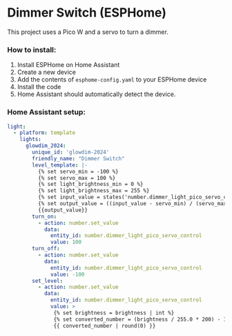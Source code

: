 # Dimmer Switch (ESPHome)
This project uses a Pico W and a servo to turn a dimmer.

### How to install:
1. Install ESPHome on Home Assistant
2. Create a new device
3. Add the contents of `esphome-config.yaml` to your ESPHome device
4. Install the code
5. Home Assistant should automatically detect the device.

### Home Assistant setup:
```yaml
light:
  - platform: template
    lights:
      glowdim_2024:
        unique_id: 'glowdim-2024'
        friendly_name: "Dimmer Switch"
        level_template: |-
          {% set servo_min = -100 %}
          {% set servo_max = 100 %}
          {% set light_brightness_min = 0 %}
          {% set light_brightness_max = 255 %}
          {% set input_value = states('number.dimmer_light_pico_servo_control') | float %}
          {% set output_value = ((input_value - servo_min) / (servo_max - servo_min)) * (light_brightness_max - light_brightness_min) %}
          {{output_value}}
        turn_on:
          - action: number.set_value
            data:
              entity_id: number.dimmer_light_pico_servo_control
              value: 100
        turn_off:
          - action: number.set_value
            data:
              entity_id: number.dimmer_light_pico_servo_control
              value: -100
        set_level:
          - action: number.set_value
            data:
              entity_id: number.dimmer_light_pico_servo_control
              value: >
               {% set brightness = brightness | int %}
               {% set converted_number = (brightness / 255.0 * 200) - 100 %}
               {{ converted_number | round(0) }}
```
